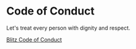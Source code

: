 # Code of Conduct

Let's treat every person with dignity and respect.

[Blitz Code of Conduct](https://blitzjs.com/docs/code-of-conduct)
